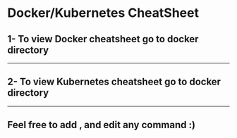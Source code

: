 # Docker/Kubernetes CheatSheet

## 1- To view Docker cheatsheet go to docker directory
___
## 2- To view Kubernetes cheatsheet go to docker directory
___
## Feel free to add , and edit any command :)